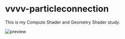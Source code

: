 # vvvv-particleconnection

This is my Compute Shader and Geometry Shader study.

![preview](preview.gif)
